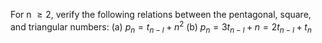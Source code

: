 For n $\geq{2}$, verify the following relations between the pentagonal, square, and triangular numbers:
(a) $p_n = t_{n-l} + n^2$
(b) $p_n = 3t_{n-l} + n = 2t_{n-l} + t_n$
